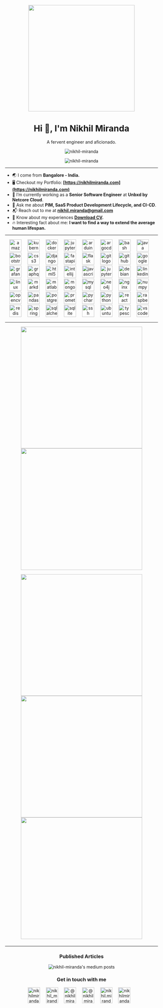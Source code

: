<div align="center">
  <img height="350" src="https://cdn.dribbble.com/users/730703/screenshots/6581243/avento.gif"  />
</div>

<h1 align="center">Hi 👋, I'm Nikhil Miranda</h1>
<p align="center">A fervent engineer and aficionado.</p>

<p align="center" href="https://github.com/nikhil-miranda"> <img src="https://komarev.com/ghpvc/?username=nikhil-miranda&label=Profile%20views&color=0e75b6&style=flat" alt="nikhil-miranda" /> </p>



<p align="center" href="https://github.com/nikhil-miranda" target="blank"> <img  src="https://github-profile-trophy.vercel.app/?username=nikhil-miranda&row=1&column=8" alt="nikhil-miranda"/></p>

<hr>

- 🌏 I come from **Bangalore - India.**
- 🖥️ Checkout my Portfolio: **[https://nikhilmiranda.com](https://nikhilmiranda.com)**
- 💼 I’m currently working as a **Senior Software Engineer** at **Unbxd by Netcore Cloud**.
- 💬 Ask me about **PIM, SaaS Product Development Lifecycle, and CI-CD**.
- 📬 Reach out to me at **nikhil.miranda@gmail.com**
- 📄 Know about my experiences **[Download CV](https://student.nikhilmiranda.com/media/nikhil_resume_v6.3.pdf).**
- 🔥 Interesting fact about me: **I want to find a way to extend the average human lifespan.**

<!-- <h2 align="center">Tech stack I have worked with.</h2> -->

<!-- <h3 align="center"> Tools and Skillsets used</h3> -->


<hr>


<div align="center">
  <img src="https://cdn.jsdelivr.net/gh/devicons/devicon/icons/amazonwebservices/amazonwebservices-original.svg" height="40" alt="amazonwebservices logo"  />
  <img width="12" />
  <img src="https://cdn.jsdelivr.net/gh/devicons/devicon/icons/kubernetes/kubernetes-plain.svg" height="40" alt="kubernetes logo"  />
  <img width="12" />
  <img src="https://cdn.jsdelivr.net/gh/devicons/devicon/icons/docker/docker-plain-wordmark.svg" height="40" alt="docker logo"  />
  <img width="12" />
  <img src="https://cdn.jsdelivr.net/gh/devicons/devicon/icons/apachekafka/apachekafka-original.svg" height="40" alt="jupyter logo"  />
  <img width="12" />
  <img src="https://cdn.jsdelivr.net/gh/devicons/devicon/icons/arduino/arduino-original.svg" height="40" alt="arduino logo"  />
  <img width="12" />
  <img src="https://cdn.jsdelivr.net/gh/devicons/devicon/icons/argocd/argocd-original.svg" height="40" alt="argocd logo"  />
  <img width="12" />
  <img src="https://cdn.jsdelivr.net/gh/devicons/devicon/icons/bash/bash-original.svg" height="40" alt="bash logo"  />
  <img width="12" />
  <img src="https://cdn.jsdelivr.net/gh/devicons/devicon/icons/java/java-original.svg" height="40" alt="java logo"  />
  <img width="12" />
  <img src="https://cdn.jsdelivr.net/gh/devicons/devicon/icons/bootstrap/bootstrap-original.svg" height="40" alt="bootstrap logo"  />
  <img width="12" />
  <img src="https://cdn.jsdelivr.net/gh/devicons/devicon/icons/css3/css3-original.svg" height="40" alt="css3 logo"  />
  <img width="12" />
  <img src="https://cdn.jsdelivr.net/gh/devicons/devicon/icons/django/django-plain.svg" height="40" alt="django logo"  />
  <img width="12" />
  <img src="https://cdn.jsdelivr.net/gh/devicons/devicon/icons/fastapi/fastapi-original.svg" height="40" alt="fastapi logo"  />
  <img width="12" />
  <img src="https://cdn.jsdelivr.net/gh/devicons/devicon/icons/flask/flask-original.svg" height="40" alt="flask logo"  />
  <img width="12" />
  <img src="https://cdn.jsdelivr.net/gh/devicons/devicon/icons/git/git-original.svg" height="40" alt="git logo"  />
  <img width="12" />
  <img src="https://cdn.jsdelivr.net/gh/devicons/devicon/icons/github/github-original.svg" height="40" alt="github logo"  />
  <img width="12" />
  <img src="https://cdn.jsdelivr.net/gh/devicons/devicon/icons/googlecloud/googlecloud-original.svg" height="40" alt="googlecloud logo"  />
  <img width="12" />
  <img src="https://cdn.jsdelivr.net/gh/devicons/devicon/icons/grafana/grafana-original.svg" height="40" alt="grafana logo"  />
  <img width="12" />
  <img src="https://cdn.jsdelivr.net/gh/devicons/devicon/icons/graphql/graphql-plain.svg" height="40" alt="graphql logo"  />
  <img width="12" />
  <img src="https://cdn.jsdelivr.net/gh/devicons/devicon/icons/html5/html5-original.svg" height="40" alt="html5 logo"  />
  <img width="12" />
  <img src="https://cdn.jsdelivr.net/gh/devicons/devicon/icons/intellij/intellij-original.svg" height="40" alt="intellij logo"  />
  <img width="12" />
  <img src="https://cdn.jsdelivr.net/gh/devicons/devicon/icons/javascript/javascript-original.svg" height="40" alt="javascript logo"  />
  <img width="12" />
  <img src="https://cdn.jsdelivr.net/gh/devicons/devicon/icons/jupyter/jupyter-original.svg" height="40" alt="jupyter logo"  />
  <img width="12" />

  <img src="https://cdn.jsdelivr.net/gh/devicons/devicon/icons/debian/debian-original.svg" height="40" alt="debian logo"  />
  <img width="12" />
          
  
  <img src="https://cdn.jsdelivr.net/gh/devicons/devicon/icons/linkedin/linkedin-original.svg" height="40" alt="linkedin logo"  />
  <img width="12" />
  <img src="https://cdn.jsdelivr.net/gh/devicons/devicon/icons/linux/linux-original.svg" height="40" alt="linux logo"  />
  <img width="12" />
  <img src="https://cdn.jsdelivr.net/gh/devicons/devicon/icons/markdown/markdown-original.svg" height="40" alt="markdown logo"  />
  <img width="12" />
  <img src="https://cdn.jsdelivr.net/gh/devicons/devicon/icons/matlab/matlab-original.svg" height="40" alt="matlab logo"  />
  <img width="12" />
  <img src="https://cdn.jsdelivr.net/gh/devicons/devicon/icons/mongodb/mongodb-original.svg" height="40" alt="mongodb logo"  />
  <img width="12" />
  <img src="https://cdn.jsdelivr.net/gh/devicons/devicon/icons/mysql/mysql-original.svg" height="40" alt="mysql logo"  />
  <img width="12" />
  <img src="https://cdn.jsdelivr.net/gh/devicons/devicon/icons/neo4j/neo4j-original.svg" height="40" alt="neo4j logo"  />
  <img width="12" />
  <img src="https://cdn.jsdelivr.net/gh/devicons/devicon/icons/nginx/nginx-original.svg" height="40" alt="nginx logo"  />
  <img width="12" />
  <img src="https://cdn.jsdelivr.net/gh/devicons/devicon/icons/numpy/numpy-original.svg" height="40" alt="numpy logo"  />
  <img width="12" />
  <img src="https://cdn.jsdelivr.net/gh/devicons/devicon/icons/opencv/opencv-original.svg" height="40" alt="opencv logo"  />
  <img width="12" />
  <img src="https://cdn.jsdelivr.net/gh/devicons/devicon/icons/pandas/pandas-original.svg" height="40" alt="pandas logo"  />
  <img width="12" />
  <img src="https://cdn.jsdelivr.net/gh/devicons/devicon/icons/postgresql/postgresql-original.svg" height="40" alt="postgresql logo"  />
  <img width="12" />
  <img src="https://cdn.jsdelivr.net/gh/devicons/devicon/icons/prometheus/prometheus-original.svg" height="40" alt="prometheus logo"  />
  <img width="12" />
  <img src="https://cdn.jsdelivr.net/gh/devicons/devicon/icons/pycharm/pycharm-original.svg" height="40" alt="pycharm logo"  />
  <img width="12" />
  <img src="https://cdn.jsdelivr.net/gh/devicons/devicon/icons/python/python-original.svg" height="40" alt="python logo"  />
  <img width="12" />
  <img src="https://cdn.jsdelivr.net/gh/devicons/devicon/icons/react/react-original.svg" height="40" alt="react logo"  />
  <img width="12" />
  <img src="https://cdn.jsdelivr.net/gh/devicons/devicon/icons/raspberrypi/raspberrypi-original.svg" height="40" alt="raspberrypi logo"  />
  <img width="12" />
  <img src="https://cdn.jsdelivr.net/gh/devicons/devicon/icons/redis/redis-original.svg" height="40" alt="redis logo"  />
  <img width="12" />
  <img src="https://cdn.jsdelivr.net/gh/devicons/devicon/icons/spring/spring-original.svg" height="40" alt="spring logo"  />
  <img width="12" />
  <img src="https://cdn.jsdelivr.net/gh/devicons/devicon/icons/sqlalchemy/sqlalchemy-original.svg" height="40" alt="sqlalchemy logo"  />
  <img width="12" />
  <img src="https://cdn.jsdelivr.net/gh/devicons/devicon/icons/sqlite/sqlite-original.svg" height="40" alt="sqlite logo"  />
  <img width="12" />
  <img src="https://cdn.jsdelivr.net/gh/devicons/devicon/icons/ssh/ssh-original.svg" height="40" alt="ssh logo"  />
  <img width="12" />
  <img src="https://cdn.jsdelivr.net/gh/devicons/devicon/icons/ubuntu/ubuntu-plain.svg" height="40" alt="ubuntu logo"  />
  <img width="12" />
  <img src="https://cdn.jsdelivr.net/gh/devicons/devicon/icons/typescript/typescript-original.svg" height="40" alt="typescript logo"  />
  <img width="12" />
  <img src="https://cdn.jsdelivr.net/gh/devicons/devicon/icons/vscode/vscode-original.svg" height="40" alt="vscode logo"  />
  <img width="12" />
</div>

<hr>

<!-- <h3 align="center">Github Stats</h3> -->

<p align="center">
  <a href="https://github.com/nikhil-miranda">
    <img src="https://github-readme-streak-stats.herokuapp.com/?user=nikhil-miranda&show_icons=true&line_height=25&count_private=true" width="400" />
  </a>
  <a href="https://github.com/nikhil-miranda">
    <img src="https://github-readme-stats-anuraghazra1.vercel.app/api?username=nikhil-miranda&show_icons=true&theme=light&line_height=25&title_color=7221ff&count_private=true" width="400" />
  </a>
</p>

<p align="center">
  <a href="https://gist.github.com/nikhil-miranda/907738de40157250714ee892083eeb77">
    <img src="https://github-readme-stats.vercel.app/api/gist?id=907738de40157250714ee892083eeb77&show_owner=true" width="400" />
  </a>
  <a href="https://gist.github.com/nikhil-miranda/c93e4608f386e55754128c86b107f0ed">
    <img src="https://github-readme-stats.vercel.app/api/gist?id=c93e4608f386e55754128c86b107f0ed&show_owner=true" width="400" />
  </a>
  <a href="https://gist.github.com/nikhil-miranda/f12dd9273457056c0e19f56121363a4c">
    <img src="https://github-readme-stats.vercel.app/api/gist?id=f12dd9273457056c0e19f56121363a4c&show_owner=true" width="400" />
  </a>
</p>

###

<hr>

<h3 align="center">Published Articles</h3>

<div href="https://medium.com/@nikhilmiranda" align="center">
  <img src="https://github-read-medium-git-main.pahlevikun.vercel.app/latest?limit=4&username=nikhilmiranda" alt="nikhil-miranda's medium posts"  />
</div>

###

<h3 align="center">Get in touch with me</h3>

<div align="center">  
<a href="https://linkedin.com/in/nikhilmiranda" target="blank"><img align="center" src="https://raw.githubusercontent.com/maurodesouza/profile-readme-generator/master/src/assets/icons/social/linkedin/default.svg" alt="nikhilmiranda" height="52" width="40" /></a>&nbsp;&nbsp;&nbsp;&nbsp;
<a href="https://instagram.com/nikhil_miranda" target="blank"><img align="center" src="https://raw.githubusercontent.com/maurodesouza/profile-readme-generator/master/src/assets/icons/social/instagram/default.svg" alt="nikhil_miranda" height="52" width="40" /></a>&nbsp;&nbsp;&nbsp;&nbsp;
<a href="https://medium.com/@nikhilmiranda" target="blank"><img align="center" src="https://raw.githubusercontent.com/maurodesouza/profile-readme-generator/master/src/assets/icons/social/medium/default.svg" 
alt="@nikhilmiranda" height="52" width="40" /></a>&nbsp;&nbsp;&nbsp;&nbsp;
<a href="https://www.youtube.com/c/@nikhilmiranda" target="blank"><img align="center" src="https://raw.githubusercontent.com/maurodesouza/profile-readme-generator/master/src/assets/icons/social/youtube/default.svg" alt="@nikhilmiranda" height="52" width="40" /></a>&nbsp;&nbsp;&nbsp;&nbsp;
<a href="nikhil.miranda@gmail.com" target="blank"><img align="center" src="https://raw.githubusercontent.com/maurodesouza/profile-readme-generator/master/src/assets/icons/social/gmail/default.svg" alt="nikhil.miranda@gmail.com" height="52" width="40" /></a>&nbsp;&nbsp;&nbsp;&nbsp;
<a href="https://discordapp.com/users/328825384269250570" target="blank"><img align="center" src="https://raw.githubusercontent.com/maurodesouza/profile-readme-generator/master/src/assets/icons/social/discord/default.svg" 
alt="nikhilmiranda" height="52" width="40" /></a>&nbsp;&nbsp;&nbsp;&nbsp;
</div>
